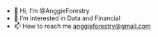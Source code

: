 - 👋 Hi, I’m @AnggieForestry
- 👀 I’m interested in Data and Financial
- 📫 How to reach me anggieforestry@gmail.com

<!---
AnggieForestry/AnggieForestry is a ✨ special ✨ repository because its `README.md` (this file) appears on your GitHub profile.
You can click the Preview link to take a look at your changes.
--->
